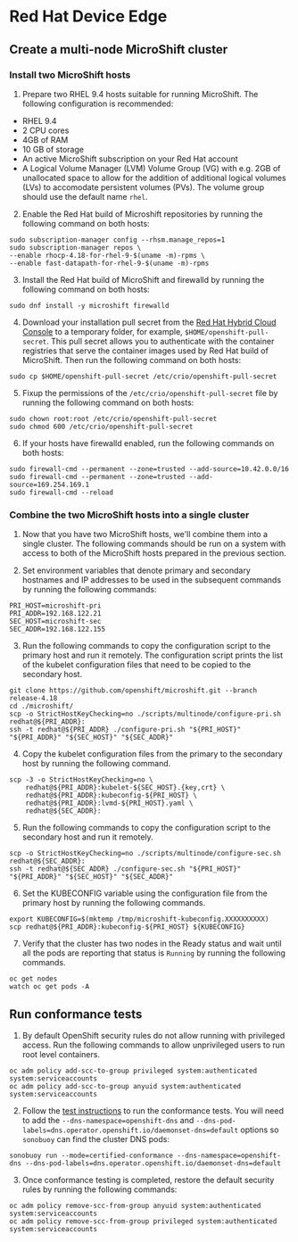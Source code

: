 # Red Hat Device Edge

## Create a multi-node MicroShift cluster

### Install two MicroShift hosts

1. Prepare two RHEL 9.4 hosts suitable for running MicroShift. The following configuration is recommended:
- RHEL 9.4
- 2 CPU cores
- 4GB of RAM
- 10 GB of storage
- An active MicroShift subscription on your Red Hat account
- A Logical Volume Manager (LVM) Volume Group (VG) with e.g. 2GB of unallocated space to allow for the addition of additional logical volumes (LVs) to accomodate persistent volumes (PVs). The volume group should use the default name `rhel`.

2. Enable the Red Hat build of Microshift repositories by running the following command on both hosts:

```
sudo subscription-manager config --rhsm.manage_repos=1
sudo subscription-manager repos \
--enable rhocp-4.18-for-rhel-9-$(uname -m)-rpms \
--enable fast-datapath-for-rhel-9-$(uname -m)-rpms
```

3. Install the Red Hat build of MicroShift and firewalld by running the following command on both hosts:

```
sudo dnf install -y microshift firewalld
```

4. Download your installation pull secret from the [Red Hat Hybrid Cloud Console](https://console.redhat.com/openshift/install/pull-secret) to a temporary folder, for example, `$HOME/openshift-pull-secret`. This pull secret allows you to authenticate with the container registries that serve the container images used by Red Hat build of MicroShift. Then run the following command on both hosts:

```
sudo cp $HOME/openshift-pull-secret /etc/crio/openshift-pull-secret
```

5. Fixup the permissions of the `/etc/crio/openshift-pull-secret` file by running the following command on both hosts:

```
sudo chown root:root /etc/crio/openshift-pull-secret
sudo chmod 600 /etc/crio/openshift-pull-secret
```

6. If your hosts have firewalld enabled, run the following commands on both hosts:

```
sudo firewall-cmd --permanent --zone=trusted --add-source=10.42.0.0/16
sudo firewall-cmd --permanent --zone=trusted --add-source=169.254.169.1
sudo firewall-cmd --reload
```

### Combine the two MicroShift hosts into a single cluster

1. Now that you have two MicroShift hosts, we'll combine them into a single cluster. The following commands should be run on a system with access to both of the MicroShift hosts prepared in the previous section.

2. Set environment variables that denote primary and secondary hostnames and IP addresses to be used in the subsequent commands by running the following commands:

```
PRI_HOST=microshift-pri
PRI_ADDR=192.168.122.21
SEC_HOST=microshift-sec
SEC_ADDR=192.168.122.155
```
3. Run the following commands to copy the configuration script to the primary host and run it remotely. The configuration script prints the list of the kubelet configuration files that need to be copied to the secondary host.

```
git clone https://github.com/openshift/microshift.git --branch release-4.18
cd ./microshift/
scp -o StrictHostKeyChecking=no ./scripts/multinode/configure-pri.sh redhat@${PRI_ADDR}:
ssh -t redhat@${PRI_ADDR} ./configure-pri.sh "${PRI_HOST}" "${PRI_ADDR}" "${SEC_HOST}" "${SEC_ADDR}"
```

4. Copy the kubelet configuration files from the primary to the secondary host by running the following command.

```
scp -3 -o StrictHostKeyChecking=no \
    redhat@${PRI_ADDR}:kubelet-${SEC_HOST}.{key,crt} \
    redhat@${PRI_ADDR}:kubeconfig-${PRI_HOST} \
    redhat@${PRI_ADDR}:lvmd-${PRI_HOST}.yaml \
    redhat@${SEC_ADDR}:
```

5. Run the following commands to copy the configuration script to the secondary host and run it remotely.

```
scp -o StrictHostKeyChecking=no ./scripts/multinode/configure-sec.sh redhat@${SEC_ADDR}:
ssh -t redhat@${SEC_ADDR} ./configure-sec.sh "${PRI_HOST}" "${PRI_ADDR}" "${SEC_HOST}" "${SEC_ADDR}"
```

6. Set the KUBECONFIG variable using the configuration file from the primary host by running the following commands.

```
export KUBECONFIG=$(mktemp /tmp/microshift-kubeconfig.XXXXXXXXXX)
scp redhat@${PRI_ADDR}:kubeconfig-${PRI_HOST} ${KUBECONFIG}
```

7. Verify that the cluster has two nodes in the Ready status and wait until all the pods are reporting that status is `Running` by running the following commands.

```
oc get nodes
watch oc get pods -A
```

## Run conformance tests

1. By default OpenShift security rules do not allow running with privileged access.
   Run the following commands to allow unprivileged users to run root level containers.

```
oc adm policy add-scc-to-group privileged system:authenticated system:serviceaccounts
oc adm policy add-scc-to-group anyuid system:authenticated system:serviceaccounts
```

2. Follow the [test instructions](https://github.com/cncf/k8s-conformance/blob/master/instructions.md#running)
   to run the conformance tests. You will need to add the `--dns-namespace=openshift-dns`
   and `--dns-pod-labels=dns.operator.openshift.io/daemonset-dns=default`
   options so `sonobuoy` can find the cluster DNS pods:

```
sonobuoy run --mode=certified-conformance --dns-namespace=openshift-dns --dns-pod-labels=dns.operator.openshift.io/daemonset-dns=default
```

3. Once conformance testing is completed, restore the default security rules by running the following commands:

```
oc adm policy remove-scc-from-group anyuid system:authenticated system:serviceaccounts
oc adm policy remove-scc-from-group privileged system:authenticated system:serviceaccounts
```